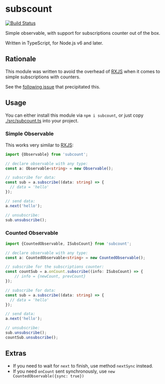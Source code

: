 # subscount

[![Build Status](https://travis-ci.org/vitaly-t/subcount.svg?branch=master)](https://travis-ci.org/vitaly-t/subcount)

Simple observable, with support for subscriptions counter out of the box. 

Written in TypeScript, for Node.js v6 and later.

## Rationale

This module was written to avoid the overhead of [RXJS] when it comes to simple subscriptions with counters.

See the [following issue](https://stackoverflow.com/questions/56195932/how-to-monitor-number-of-rxjs-subscriptions) that precipitated this.

## Usage

You can either install this module via `npm i subcount`, or just copy [./src/subcount.ts](./src/subcount.ts) into your project.

### Simple Observable

This works very similar to [RXJS]:

```ts
import {Observable} from 'subcount';

// declare observable with any type:
const a: Observable<string> = new Observable();

// subscribe for data:
const sub = a.subscribe((data: string) => {
  // data = 'hello'
});

// send data:
a.next('hello');

// unsubscribe:
sub.unsubscribe();
```

### Counted Observable

```ts
import {CountedObservable, ISubsCount} from 'subcount';

// declare observable with any type:
const a: CountedObservable<string> = new CountedObservable();

// subscribe for the subscriptions counter:
const countSub = a.onCount.subscribe((info: ISubsCount) => {
    // info = {newCount, prevCount} 
});

// subscribe for data:
const sub = a.subscribe((data: string) => {
  // data = 'hello'
});

// send data:
a.next('hello');

// unsubscribe:
sub.unsubscribe();
countSub.unsubscribe();
```

## Extras 

* If you need to wait for `next` to finish, use method `nextSync` instead.
* If you need `onCount` sent synchronously, use `new CountedObservable({sync: true})` 

[RXJS]:https://github.com/reactivex/rxjs

